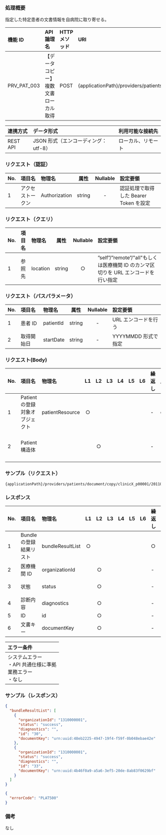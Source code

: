### 処理概要

指定した特定患者の文書情報を自病院に取り寄せる。

| 機能 ID     | API 論理名                           | HTTP メソッド | URI                                                                        |
| :---------- | :----------------------------------- | :------------ | :------------------------------------------------------------------------- |
| PRV_PAT_003 | 【データコピー】複数文書ローカル取得 | POST          | {applicationPath}/providers/patients/document/copy/{patientId}/{startDate} |

| 連携方式 | データ形式                           | 利用可能な接続先   |
| :------- | :----------------------------------- | :----------------- |
| REST API | JSON 形式（エンコーディング：utf-8） | ローカル、リモート |

### リクエスト（認証）

| No. | 項目名           | 物理名        |  属性  | Nullable | 設定要領                               |
| :-- | :--------------- | :------------ | :----: | :------: | :------------------------------------- |
| 1   | アクセストークン | Authorization | string |    -     | 認証処理で取得した Bearer Token を設定 |

### リクエスト（クエリ）

| No. | 項目名 | 物理名 | 属性 | Nullable | 設定要領 |
| :-- | :----- | :----- | :--: | :------: | :------- |
| 1   | 参照先     | location            | string |    ○     | ”self”/”remote”/"all"もしくは医療機関 ID のカンマ区切りを URL エンコードを行い指定 |

### リクエスト（パスパラメータ）

| No. | 項目名     | 物理名    |  属性  | Nullable | 設定要領             |
| :-- | :--------- | :-------- | :----: | :------: | :------------------- |
| 1   | 患者 ID    | patientId | string |    -     | URL エンコードを行う |
| 2   | 取得開始日 | startDate | string |    -     | YYYYMMDD 形式で指定  |

### リクエスト(Body)

| No. | 項目名                         | 物理名          | L1  | L2  | L3  | L4  | L5  | L6  | 繰返し | 属性   | Nullable | リクエスト設定要領                              |
| :-- | :----------------------------- | :-------------- | :-: | :-: | :-: | :-: | :-: | :-: | :----- | :----- | :------- | :---------------------------------------------- |
| 1   | Patient の登録対象オブジェクト | patientResource |  ○  |     |     |     |     |     | -      | object | -        |                                                 |
| 2   | Patient 構造体                 |                 |     |  ○  |     |     |     |     | -      | -      | -        | OpenFRUCtoS の Patient リソースの仕様に準拠する |

### サンプル（リクエスト）

```
{applicationPath}/providers/patients/document/copy/clinicX_p00001/20110901
```

### レスポンス

| No. | 項目名                  | 物理名           | L1  | L2  | L3  | L4  | L5  | L6  | 繰返し | 属性   | Nullable | レスポンス設定要領 |
| :-- | :---------------------- | :--------------- | :-: | :-: | :-: | :-: | :-: | :-: | :----- | :----- | :------- | :----------------- |
| 1   | Bundle の登録結果リスト | bundleResultList |  ○  |     |     |     |     |     | ○      | array  | -        |                    |
| 2   | 医療機関 ID             | organizationId   |     |  ○  |     |     |     |     | -      | string | -        |                    |
| 3   | 状態                    | status           |     |  ○  |     |     |     |     | -      | string | -        | success：正常      |
| 4   | 診断内容                | diagnostics      |     |  ○  |     |     |     |     | -      | string | ○        |                    |
| 5   | ID                      | id               |     |  ○  |     |     |     |     | -      | string | -        | BundleID           |
| 6   | 文書キー                | documentKey      |     |  ○  |     |     |     |     | -      | string | -        |                    |

| エラー条件                                                        |
| :---------------------------------------------------------------- |
| システムエラー<br/>・API 共通仕様に準拠<br/>業務エラー<br/>・なし |

### サンプル（レスポンス）

```json title="正常終了"
{
  "bundleResultList": [
    {
      "organizationId": "1310000001",
      "status": "success",
      "diagnostics": "",
      "id": "30",
      "documentKey": "urn:uuid:48eb2225-4947-19f4-f59f-0b048ebae42e"
    },
    {
      "organizationId": "1310000001",
      "status": "success",
      "diagnostics": "",
      "id": "33",
      "documentKey": "urn:uuid:4b46f0a9-a5a6-3ef5-20de-8ab83f0629bf"
    }
  ]
}
```

```json title="異常終了"
{
  "errorCode": "PLAT500"
}
```

### 備考

なし
